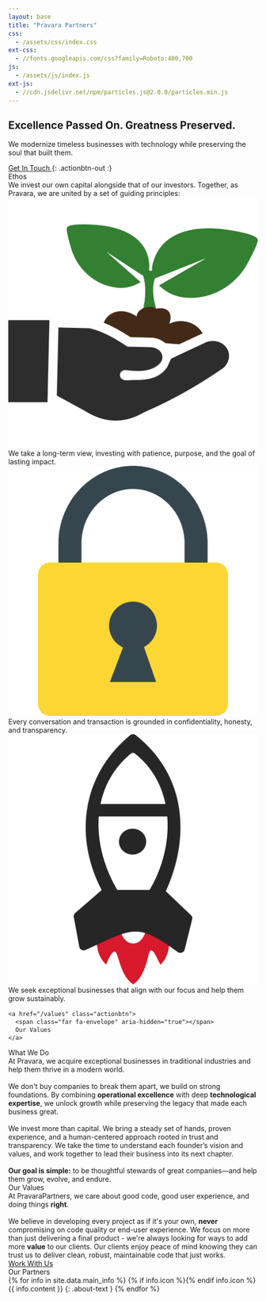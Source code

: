 ```yaml
---
layout: base
title: "Pravara Partners"
css:
  - /assets/css/index.css
ext-css:
  - //fonts.googleapis.com/css?family=Roboto:400,700
js:
  - /assets/js/index.js
ext-js:
  - //cdn.jsdelivr.net/npm/particles.js@2.0.0/particles.min.js
---
```


<div id="header" class="cut1" markdown="1">

<div id="header-inner" markdown="1">

## Excellence Passed On. Greatness Preserved.

We modernize timeless businesses with technology while preserving the soul that built them.

<a href="/contact" class="actionbtn">
  <span class="far fa-envelope" aria-hidden="true"></span>
  Get In Touch
</a>
{: .actionbtn-out :}

</div>

<div id="particles-js"></div>

</div>

<div id="main-sections">

<div id="services-out" class="page-section cut1">
  <div id="services">
    <div class="section-title">Ethos</div>
    <div class="section-subtitle">We invest our own capital alongside that of our investors. Together, as Pravara, we are united by a set of guiding principles:</div>
    <div id="services-list">
      <div class="service">
        <img class="service-img" alt="Service image" src="/assets/img/scale-flexiple/ethos1.png" />
        <div class="service-text">We take a long-term view, investing with patience, purpose, and the goal of lasting impact.</div>
      </div>
      <div class="service">
        <img class="service-img" alt="Service image" src="/assets/img/scale-flexiple/ethos2.png" />
        <div class="service-text">Every conversation and transaction is grounded in confidentiality, honesty, and transparency.</div>
      </div>
      <div id="services-break"></div>
      <div class="service">
        <img class="service-img" alt="Service image" src="/assets/img/scale-flexiple/ethos3.png" />
        <div class="service-text">We seek exceptional businesses that align with our focus and help them grow sustainably.</div>
      </div>
    </div>

    <a href="/values" class="actionbtn">
      <span class="far fa-envelope" aria-hidden="true"></span>
      Our Values
    </a>
  </div>
</div>

<div class="cut-buffer aboutus-buffer"></div>

<div id="aboutus-out" class="page-section grey-section cut2">
  <div id="aboutus">
    <div class="section-title">What We Do</div>
    <div id="aboutus-text">
      At Pravara, we acquire exceptional businesses in traditional industries and help them thrive in a modern world. <br/> <br/> We don't buy companies to break them apart, we build on strong foundations. By combining <b>operational excellence</b> with deep <b>technological expertise</b>, we unlock growth while preserving the legacy that made each business great.<br/><br/>We invest more than capital. We bring a steady set of hands, proven experience, and a human-centered approach rooted in trust and transparency. We take the time to understand each founder’s vision and values, and work together to lead their business into its next chapter.<br/><br/><b>Our goal is simple:</b> to be thoughtful stewards of great companies—and help them grow, evolve, and endure.
    </div>
  </div>
</div>

<div class="cut-buffer values-buffer"></div>

<div id="values-out" class="page-section cut2">
  <div id="values">
	  <div class="section-title">Our Values</div>
    <div id="values-text">
      At PravaraPartners, we care about good code, good user experience, and doing things <b>right</b>.<br/><br/>
      We believe in developing every project as if it's your own, <b>never </b>compromising on code quality or end-user experience. We focus on more than just delivering a final product - we're always looking for ways to add more <b>value</b> to our clients. Our clients enjoy peace of mind knowing they can trust us to deliver clean, robust, maintainable code that just works.
    </div>
    <a href="/contact" class="actionbtn">
      Work With Us
    </a>
  </div>
</div>

<div class="cut-buffer"></div>

<div id="aboutme-section-out" class="page-section grey-section cut2">
  <div id="aboutme-section">
    <div class="section-title">Our Partners</div>
	<div id="aboutme-list" markdown="1">
{% for info in site.data.main_info %}
{% if info.icon %}<span class="about-icon fa-fw {{ info.icon }}" aria-hidden="true"></span>{% endif info.icon %}
<span class="about-content">{{ info.content }}</span>
{: .about-text }
{% endfor %}
</div>
  </div>
</div>

<div class="cut-buffer portfolio-buffer"></div>

</div>

